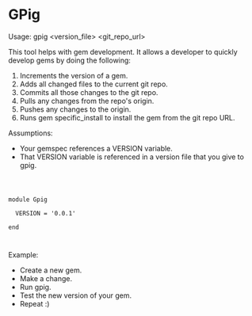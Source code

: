 GPig
====

Usage: gpig &lt;version_file&gt; &lt;git_repo_url&gt;

This tool helps with gem development.  It allows a developer to quickly develop gems by doing the following:

1.  Increments the version of a gem.
2.  Adds all changed files to the current git repo.
3.  Commits all those changes to the git repo.
4.  Pulls any changes from the repo's origin.
5.  Pushes any changes to the origin.
6.  Runs gem specific_install to install the gem from the git repo URL.

Assumptions:

- Your gemspec references a VERSION variable.
- That VERSION variable is referenced in a version file that you give to gpig.

<code>
<p>
module Gpig<br />
  VERSION = '0.0.1'<br />
end
</p>
</code>

Example:

- Create a new gem.
- Make a change.
- Run gpig.
- Test the new version of your gem.
- Repeat :)

